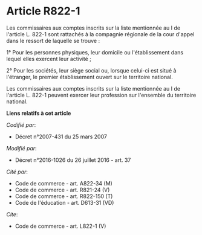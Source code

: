 # Article R822-1

Les commissaires aux comptes inscrits sur la liste mentionnée au I de l'article L. 822-1 sont rattachés à la compagnie
régionale de la cour d'appel dans le ressort de laquelle se trouve : 

1° Pour les personnes physiques, leur domicile ou l'établissement dans lequel elles exercent leur activité ; 

2° Pour les sociétés, leur siège social ou, lorsque celui-ci est situé à l'étranger, le premier établissement ouvert sur le
territoire national. 

Les commissaires aux comptes inscrits sur la liste mentionnée au I de l'article L. 822-1 peuvent exercer leur profession sur
l'ensemble du territoire national.

**Liens relatifs à cet article**

_Codifié par_:

  - Décret n°2007-431 du 25 mars 2007

_Modifié par_:

  - Décret n°2016-1026 du 26 juillet 2016 - art. 37

_Cité par_:

  - Code de commerce - art. A822-34 (M)
  - Code de commerce - art. R821-24 (V)
  - Code de commerce - art. R822-150 (T)
  - Code de l'éducation - art. D613-31 (VD)

_Cite_:

  - Code de commerce - art. L822-1 (V)
